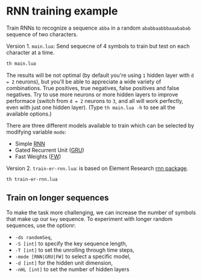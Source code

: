 # RNN training example

Train RNNs to recognize a sequence `abba` in a random `ababbaabbbaaababab` sequence of two characters.

Version 1. `main.lua`: Send sequecne of 4 symbols to train but test on each character at a time.

```bash
th main.lua
```

The results will be not optimal (by default you're using `1` hidden layer with `d = 2` neurons), but you'll be able to appreciate a wide variety of combinations.
True positives, true negatives, false positives and false negatives.
Try to use more neurons or more hidden layers to improve performace (switch from `d = 2` neurons to `3`, and all will work perfectly, even with just one hidden layer).
(Type `th main.lua -h` to see all the available options.)

There are three different models available to train which can be selected by modifying variable `mode`:

 + Simple [RNN](RNN.lua)
 + Gated Recurrent Unit ([GRU](GRU.lua))
 + Fast Weights ([FW](FW.lua))

Version 2. `train-er-rnn.lua`: is based on Element Research [rnn package](https://github.com/Element-Research/rnn/blob/master/examples/sequence-to-one.lua).

```
th train-er-rnn.lua
```

## Train on longer sequences

To make the task more challenging, we can increase the number of symbols that make up our `key` sequence.
To experiment with longer random sequences, use the optionr:

 + `-ds randomSeq`,
 + `-S [int]` to specify the key sequence length,
 + `-T [int]` to set the unrolling through time steps,
 + `-mode [RNN|GRU|FW]` to select a specific model,
 + `-d [int]` for the hidden unit dimension,
 + `-nHL [int]` to set the number of hidden layers
